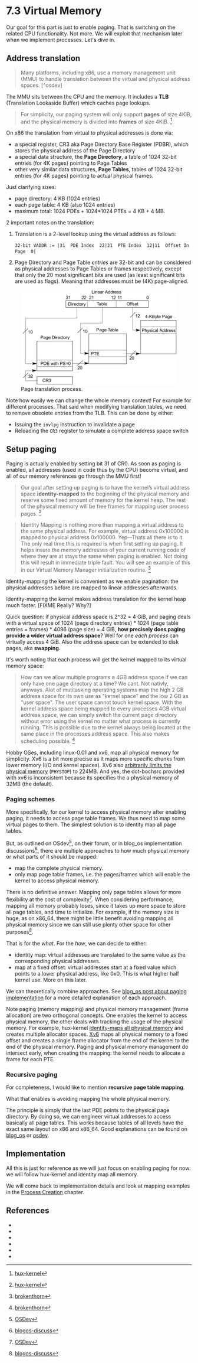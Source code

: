 # 7.3 Virtual Memory

Our goal for this part is just to enable paging. That is switching on the
related CPU functionality. Not more. We will exploit that mechanism later when
we implement processes. Let's dive in.

## Address translation

> Many platforms, including x86, use a memory management unit (MMU) to handle
> translation between the virtual and physical address spaces. [^osdev]

The MMU sits between the CPU and the memory. It includes a **TLB** (Translation
Lookaside Buffer) which caches page lookups.

> For simplicity, our paging system will only support **pages** of size 4KiB,
> and the physical memory is divided into **frames** of size
> 4KiB. [^hux-kernel]

On x86 the translation from virtual to physical addresses is done via:

- a special register, CR3 aka Page Directory Base Register (PDBR), which stores
  the physical address of the Page Directory
- a special data structure, the **Page Directory**, a table of 1024 32-bit
  entries (for 4K pages) pointing to Page Tables
- other very similar data structures, **Page Tables**, tables of 1024 32-bit
  entries (for 4K pages) pointing to actual physical frames.

Just clarifying sizes:

- page directory: 4 KB (1024 entries)
- each page table: 4 KB (also 1024 entries)
- maximum total: 1024 PDEs + 1024*1024 PTEs = 4 KB + 4 MB.

2 important notes on the translation:

1. Translation is a 2-level lookup using the virtual address as follows:
   ```
   32-bit VADDR := |31  PDE Index  22|21  PTE Index  12|11  Offset In Page  0|
   ```
2. Page Directory and Page Table *entries* are 32-bit and can be considered as
   physical addresses to Page Tables or frames respectively, except that only
   the 20 most significant bits are used (as least significant bits are used as
   flags). Meaning that addresses must be (4K) page-aligned.

<figure>
<img src="img/x86_page_translation_process.png"
     alt="Page translation process">
<figcaption>Page translation process.</figcaption>
</figure>

Note how easily we can change the whole memory context! For example for
different processes. That said when modifying translation tables, we need to
remove obsolete entries from the TLB. This can be done by either:

- Issuing the `invlpg` instruction to invalidate a page
- Reloading the `CR3` register to simulate a complete address space switch

## Setup paging

Paging is actually enabled by setting bit 31 of CR0. As soon as paging is
enabled, all addresses (used in code thus by the CPU) become virtual, and all
of our memory references go through the MMU first!

> Our goal after setting up paging is to have the kernel’s virtual address
> space **identity-mapped** to the beginning of the physical memory and reserve
> some fixed amount of memory for the kernel heap. The rest of the physical
> memory will be free frames for mapping user process pages. [^hux-kernel]

> Identity Mapping is nothing more than mapping a virtual address to the same
> physical address. For example, virtual address 0x100000 is mapped to physical
> address 0x100000. Yep--Thats all there is to it. The only real time this is
> required is when first setting up paging. It helps insure the memory
> addresses of your current running code of where they are at stays the same
> when paging is enabled. Not doing this will result in immediate triple
> fault. You will see an example of this in our Virtual Memory Manager
> initialization routine. [^brokenthorn]

Identity-mapping the kernel is convenient as we enable pagination: the physical
addresses before are mapped to linear addresses afterwards.

Identity-mapping the kernel makes address translation for the kernel heap much
faster. [FIXME Really? Why?]

Quick question: if physical address space is 2^32 = 4 GiB, and paging deals
with a virtual space of 1024 (page directory entries) * 1024 (page table
entries = frames) * 4096 (page size) = 4 GiB, **how precisely does paging
provide a wider virtual address space**? Well for one *each process* can
virtually access 4 GiB. Also the address space can be extended to disk pages,
aka **swapping**.

It's worth noting that each process will get the kernel mapped to its virtual
memory space:

> How can we allow multiple programs a 4GB address space if we can only have
> one page directory at a time?  We cant. Not nativly, anyways. Alot of
> mutitasking operating systems map the high 2 GB address space for its own use
> as "kernel space" and the low 2 GB as "user space". The user space cannot
> touch kernel space. With the kernel address space being mapped to every
> processes 4GB virtual address space, we can simply switch the current page
> directory without error using the kernel no matter what process is currently
> running. This is possible due to the kernel always being located at the same
> place in the processes address space. This also makes scheduling
> possible. [^brokenthorn]

Hobby OSes, including linux-0.01 and xv6, map all physical memory for
simplicity. Xv6 is a bit more precise as it maps more specific chunks from
lower memory (I/O and kernel spaces). Xv6 also [arbitrarily limits the physical
memory](https://stackoverflow.com/a/29892921) (`PHYSTOP`) to 224MB. And yes,
the dot-bochsrc provided with xv6 is inconsistent because its specifies the
a physical memory of 32MB (the default).

### Paging schemes

More specifically, for our kernel to access physical memory after enabling
paging, it needs to access page table frames. We thus need to map some virtual
pages to them. The simplest solution is to identity map all page tables.

But, as outlined on OSdev[^osdev-paging], on their forum, or in blog_os
implementation discussions[^blogos-discuss], there are multiple approaches to
how much physical memory or what parts of it should be mapped:

- map the complete physical memory.
- only map page table frames, i.e. the pages/frames which will enable the
  kernel to access physical memory.

There is no definitive answer. Mapping only page tables allows for more
flexibility at the cost of complexity[^osdev-paging]. When considering
performance, mapping all memory probably loses, since it takes up more space to
store all page tables, and time to initialize. For example, if the memory size
is huge, as on x86_64, there might be little benefit avoiding mapping all
physical memory since we can still use plenty other space for other
purposes[^blogos-discuss].

That is for the *what*. For the *how*, we can decide to either:

- identity map: virtual addresses are translated to the same value as the
  corresponding physical addresses.
- map at a fixed offset: virtual addresses start at a fixed value which points
  to a lower physical address, like 0x0. This is what higher half kernel
  use. More on this later.

We can theoretically combine approaches. See [blog_os post about paging
implementation](https://os.phil-opp.com/paging-implementation/) for a more
detailed explanation of each approach.

Note paging (memory mapping) and physical memory management (frame allocation)
are two orthogonal concepts. One enables the kernel to access physical memory,
the other deals with tracking the usage of the physical memory. For example,
hux-kernel [identity-maps all physical
memory](https://github.com/josehu07/hux-kernel/blob/d9e210f3f90b030dc2cf2df6a19484c78c50fed1/src/memory/paging.c#L435)
and creates multiple allocator spaces.
[Xv6](https://github.com/mit-pdos/xv6-public/blob/eeb7b415dbcb12cc362d0783e41c3d1f44066b17/vm.c#L69)
maps all physical memory to a fixed offset and creates a single frame allocator
from the end of the kernel to the end of the physical memory.  Paging and
physical memory management do intersect early, when creating the mapping: the
kernel needs to allocate a frame for each PTE.

### Recursive paging

For completeness, I would like to mention **recursive page table mapping**.

What that enables is avoiding mapping the whole physical memory.

The principle is simply that the last PDE points to the physical page
directory. By doing so, we can engineer virtual addresses to access basically
all page tables. This works because tables of all levels have the exact same
layout on x86 and x86\_64. Good explanations can be found on
[blog_os](https://os.phil-opp.com/paging-implementation/#recursive-page-tables)
or [osdev](https://wiki.osdev.org/User:Neon/Recursive_Paging).

## Implementation

All this is just for reference as we will just focus on enabling paging for
now: we will follow hux-kernel and identity map all memory.

We will come back to implementation details and look at mapping examples in the
[Process Creation](./8.1.Process_Creation.md) chapter.


## References

- [^sos]: [sos](sos.enix.org/)
- [^hux-kernel]: [hux-kernel](https://github.com/josehu07/hux-kernel)
- [^brokenthorn]: [brokenthorn](http://www.brokenthorn.com/Resources/OSDev18.html)
- [^littleos]: [littleos](https://littleosbook.github.io/#reasons-to-not-identity-map-the-kernel)
- [^osdev-paging]: [OSDev](https://wiki.osdev.org/Brendan%27s_Memory_Management_Guide#Virtual_Memory_Management)
- [^blogos-discuss]: [blogos-discuss](https://github.com/phil-opp/blog_os/issues/545)
